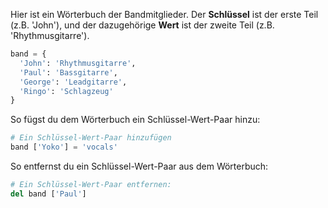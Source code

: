 Hier ist ein Wörterbuch der Bandmitglieder. Der **Schlüssel** ist der erste Teil (z.B. 'John'), und der dazugehörige **Wert** ist der zweite Teil (z.B. 'Rhythmusgitarre').

```python
band = {
  'John': 'Rhythmusgitarre',
  'Paul': 'Bassgitarre',
  'George': 'Leadgitarre',
  'Ringo': 'Schlagzeug'
}
```

So fügst du dem Wörterbuch ein Schlüssel-Wert-Paar hinzu:

```python
# Ein Schlüssel-Wert-Paar hinzufügen
band ['Yoko'] = 'vocals'
```

So entfernst du ein Schlüssel-Wert-Paar aus dem Wörterbuch:

```python
# Ein Schlüssel-Wert-Paar entfernen:
del band ['Paul']
```
